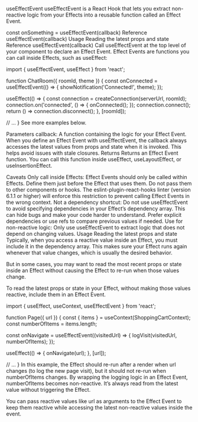 useEffectEvent
useEffectEvent is a React Hook that lets you extract non-reactive logic from your Effects into a reusable function called an Effect Event.

const onSomething = useEffectEvent(callback)
Reference
useEffectEvent(callback)
Usage
Reading the latest props and state
Reference 
useEffectEvent(callback) 
Call useEffectEvent at the top level of your component to declare an Effect Event. Effect Events are functions you can call inside Effects, such as useEffect:

import { useEffectEvent, useEffect } from 'react';

function ChatRoom({ roomId, theme }) {
  const onConnected = useEffectEvent(() => {
    showNotification('Connected!', theme);
  });

  useEffect(() => {
    const connection = createConnection(serverUrl, roomId);
    connection.on('connected', () => {
      onConnected();
    });
    connection.connect();
    return () => connection.disconnect();
  }, [roomId]);

  // ...
}
See more examples below.

Parameters 
callback: A function containing the logic for your Effect Event. When you define an Effect Event with useEffectEvent, the callback always accesses the latest values from props and state when it is invoked. This helps avoid issues with stale closures.
Returns 
Returns an Effect Event function. You can call this function inside useEffect, useLayoutEffect, or useInsertionEffect.

Caveats 
Only call inside Effects: Effect Events should only be called within Effects. Define them just before the Effect that uses them. Do not pass them to other components or hooks. The eslint-plugin-react-hooks linter (version 6.1.1 or higher) will enforce this restriction to prevent calling Effect Events in the wrong context.
Not a dependency shortcut: Do not use useEffectEvent to avoid specifying dependencies in your Effect’s dependency array. This can hide bugs and make your code harder to understand. Prefer explicit dependencies or use refs to compare previous values if needed.
Use for non-reactive logic: Only use useEffectEvent to extract logic that does not depend on changing values.
Usage 
Reading the latest props and state 
Typically, when you access a reactive value inside an Effect, you must include it in the dependency array. This makes sure your Effect runs again whenever that value changes, which is usually the desired behavior.

But in some cases, you may want to read the most recent props or state inside an Effect without causing the Effect to re-run when those values change.

To read the latest props or state in your Effect, without making those values reactive, include them in an Effect Event.

import { useEffect, useContext, useEffectEvent } from 'react';

function Page({ url }) {
  const { items } = useContext(ShoppingCartContext);
  const numberOfItems = items.length;

  const onNavigate = useEffectEvent((visitedUrl) => {
    logVisit(visitedUrl, numberOfItems);
  });

  useEffect(() => {
    onNavigate(url);
  }, [url]);

  // ...
}
In this example, the Effect should re-run after a render when url changes (to log the new page visit), but it should not re-run when numberOfItems changes. By wrapping the logging logic in an Effect Event, numberOfItems becomes non-reactive. It’s always read from the latest value without triggering the Effect.

You can pass reactive values like url as arguments to the Effect Event to keep them reactive while accessing the latest non-reactive values inside the event.